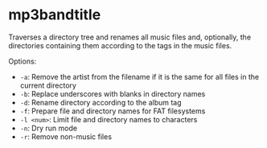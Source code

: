 # mp3bandtitle

Traverses a directory tree and renames all music files and, optionally, the directories containing them according to the
tags in the music files.

Options:

- `-a`: Remove the artist from the filename if it is the same for all files in the current directory
- `-b`: Replace underscores with blanks in directory names
- `-d`: Rename directory according to the album tag
- `-f`: Prepare file and directory names for FAT filesystems
- `-l <num>`: Limit file and directory names to <num> characters
- `-n`: Dry run mode
- `-r`: Remove non-music files

